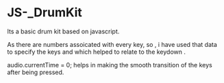 # JS-_DrumKit
Its a basic drum kit based on javascript.

As there are numbers assoicated with every key, so , i have used that data to specify the keys 
and which helped to relate to the keydown .

audio.currentTime = 0; helps in making the smooth transition of the keys after being pressed.
